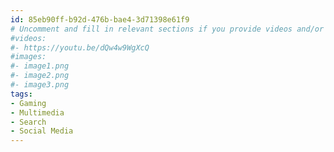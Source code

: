```yaml
---
id: 85eb90ff-b92d-476b-bae4-3d71398e61f9
# Uncomment and fill in relevant sections if you provide videos and/or images
#videos:
#- https://youtu.be/dQw4w9WgXcQ
#images:
#- image1.png
#- image2.png
#- image3.png
tags:
- Gaming
- Multimedia
- Search
- Social Media
---
```

